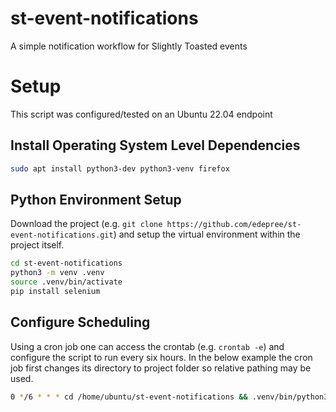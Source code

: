 # st-event-notifications
A simple notification workflow for Slightly Toasted events

# Setup
This script was configured/tested on an Ubuntu 22.04 endpoint

## Install Operating System Level Dependencies
```bash
sudo apt install python3-dev python3-venv firefox
```

## Python Environment Setup
Download the project (e.g. `git clone https://github.com/edepree/st-event-notifications.git`) and setup the virtual environment within the project itself.

```bash
cd st-event-notifications
python3 -m venv .venv
source .venv/bin/activate
pip install selenium
```

## Configure Scheduling
Using a cron job one can access the crontab (e.g. `crontab -e`) and configure the script to run every six hours. In the below example the cron job first changes its directory to project folder so relative pathing may be used.

```bash
0 */6 * * * cd /home/ubuntu/st-event-notifications && .venv/bin/python3 st-event-notifications.py --unattended -u "CHANGE_ME" -p "CHANGE_ME" -s "CHANGE_ME" -r "CHANGE_ME"
```
